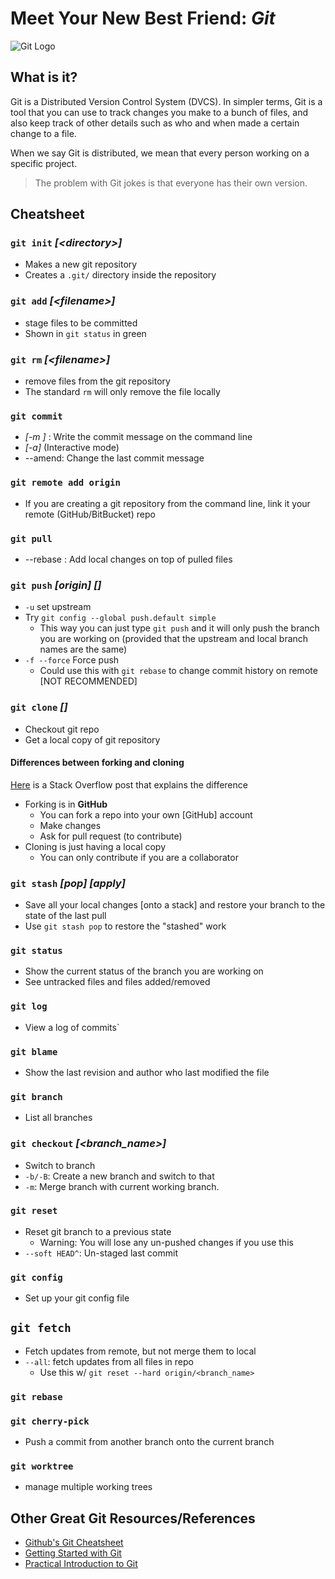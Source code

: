 # Meet Your New Best Friend: ___Git___

![Git Logo](https://git-scm.com/images/logos/downloads/Git-Logo-2Color.png)

## What is it?
Git is a Distributed Version Control System (DVCS).
In simpler terms, Git is a tool that you can use to track changes you make to a
bunch of files, and also keep track of other details such as who and when made a
certain change to a file.

When we say Git is distributed, we mean that every person working on a specific
project.

> The problem with Git jokes is that everyone has their own version.

## Cheatsheet
### `git init` _[<directory\>]_
- Makes a new git repository
- Creates a `.git/` directory inside the repository

### `git add` _[<filename\>]_
- stage files to be committed
- Shown in `git status` in green

### `git rm` _[\<filename>]_
- remove files from the git repository
- The standard `rm` will only remove the file locally

### `git commit`
- _[-m <message>]_ : Write the commit message on the command line
- _[-a]_ (Interactive mode)
- --amend: Change the last commit message

### `git remote add origin` _<server URL>_
- If you are creating a git repository from the command line, link it your
  remote (GitHub/BitBucket) repo

### `git pull`
- --rebase : Add local changes on top of pulled files

### `git push` _[origin]_ _[<branch name>]_
- `-u` set upstream
-  Try `git config --global push.default simple`
    - This way you can just type `git push` and it will only push the branch
          you are working on (provided that the upstream and local branch names
			  are the same)
- `-f --force` Force push
    - Could use this with `git rebase` to change commit history on remote
          [NOT RECOMMENDED]

### `git clone` _<repository URL>_ _[<directory>]_
- Checkout git repo
- Get a local copy of git repository

#### Differences between forking and cloning
[Here](https://stackoverflow.com/questions/6286571/are-git-forks-actually-git-clones)
is a Stack Overflow post that explains the difference


- Forking is in **GitHub**
    - You can fork a repo into your own [GitHub] account
    - Make changes
    - Ask for pull request (to contribute)
- Cloning is just having a local copy
    - You can only contribute if you are a collaborator

### `git stash` _[pop]_ _[apply]_
- Save all your local changes [onto a stack] and restore your branch to the
  state of the last pull
- Use `git stash pop` to restore the "stashed" work

### `git status`
- Show the current status of the branch you are working on
- See untracked files and files added/removed

### `git log`
- View a log of commits`

### `git blame`
- Show the last revision and author who last modified the file

### `git branch`
- List all branches

### `git checkout` _[\<branch_name>]_
- Switch to branch
- `-b/-B`: Create a new branch and switch to that
- `-m`: Merge branch with current working branch.

### `git reset`
- Reset git branch to a previous state
    - Warning: You will lose any un-pushed changes if you use this
- `--soft HEAD^`: Un-staged last commit

### `git config`
- Set up your git config file

## `git fetch`
- Fetch updates from remote, but not merge them to local
- `--all`: fetch updates from all files in repo
    - Use this w/ `git reset --hard origin/<branch_name>`

### `git rebase`

### `git cherry-pick`
- Push a commit from another branch onto the current branch

### `git worktree`
- manage multiple working trees

## Other Great Git Resources/References

* [Github's Git Cheatsheet](https://services.github.com/on-demand/downloads/github-git-cheat-sheet.pdf)
* [Getting Started with Git](https://git-scm.com/book/en/v2/Getting-Started-Git-Basics)
* [Practical Introduction to Git](https://codeburst.io/git-good-part-a-e0d826286a2a)
